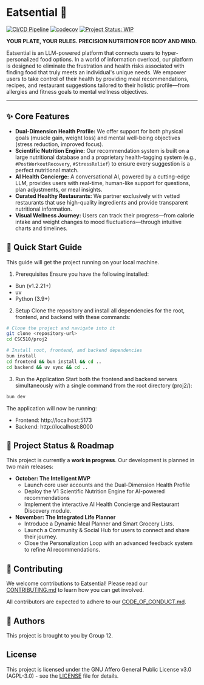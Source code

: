 # Eatsential 🥗
[![CI/CD Pipeline](https://github.com/Asoingbob225/CSC510/actions/workflows/ci.yml/badge.svg)](https://github.com/Asoingbob225/CSC510/actions/workflows/ci.yml)
[![codecov](https://codecov.io/gh/Asoingbob225/CSC510/branch/main/graph/badge.svg)](https://codecov.io/gh/Asoingbob225/CSC510)
[![Project Status: WIP](https://img.shields.io/badge/status-wip-yellow.svg)](#)

**YOUR PLATE, YOUR RULES. PRECISION NUTRITION FOR BODY AND MIND.**

Eatsential is an LLM-powered platform that connects users to hyper-personalized food options. In a world of information overload, our platform is designed to eliminate the frustration and health risks associated with finding food that truly meets an individual's unique needs. We empower users to take control of their health by providing meal recommendations, recipes, and restaurant suggestions tailored to their holistic profile—from allergies and fitness goals to mental wellness objectives.

---

## ✨ Core Features

* **Dual-Dimension Health Profile:** We offer support for both physical goals (muscle gain, weight loss) and mental well-being objectives (stress reduction, improved focus).
* **Scientific Nutrition Engine:** Our recommendation system is built on a large nutritional database and a proprietary health-tagging system (e.g., `#PostWorkoutRecovery`, `#StressRelief`) to ensure every suggestion is a perfect nutritional match.
* **AI Health Concierge:** A conversational AI, powered by a cutting-edge LLM, provides users with real-time, human-like support for questions, plan adjustments, or meal insights.
* **Curated Healthy Restaurants:** We partner exclusively with vetted restaurants that use high-quality ingredients and provide transparent nutritional information.
* **Visual Wellness Journey:** Users can track their progress—from calorie intake and weight changes to mood fluctuations—through intuitive charts and timelines.

## 🚀 Quick Start Guide

This guide will get the project running on your local machine.

1. Prerequisites
Ensure you have the following installed:

- Bun (v1.2.21+)
- uv
- Python (3.9+)

2. Setup
Clone the repository and install all dependencies for the root, frontend, and backend with these commands:

```Bash
# Clone the project and navigate into it
git clone <repository-url>
cd CSC510/proj2

# Install root, frontend, and backend dependencies
bun install
cd frontend && bun install && cd ..
cd backend && uv sync && cd ..
```

3. Run the Application
Start both the frontend and backend servers simultaneously with a single command from the root directory (proj2/):

```Bash
bun dev
```
The application will now be running:

- Frontend: http://localhost:5173
- Backend: http://localhost:8000


## 🚀 Project Status & Roadmap

This project is currently a **work in progress**. Our development is planned in two main releases:

* **October: The Intelligent MVP** 
    * Launch core user accounts and the Dual-Dimension Health Profile
    * Deploy the V1 Scientific Nutrition Engine for AI-powered recommendations
    * Implement the interactive AI Health Concierge and Restaurant Discovery module.
* **November: The Integrated Life Planner**
    * Introduce a Dynamic Meal Planner and Smart Grocery Lists.
    * Launch a Community & Social Hub for users to connect and share their journey.
    * Close the Personalization Loop with an advanced feedback system to refine AI recommendations.


## 🤝 Contributing

We welcome contributions to Eatsential! Please read our [CONTRIBUTING.md](CONTRIBUTING.md) to learn how you can get involved.

All contributors are expected to adhere to our [CODE_OF_CONDUCT.md](CODE_OF_CONDUCT.md).


## 👥 Authors

This project is brought to you by Group 12.


## License

This project is licensed under the GNU Affero General Public License v3.0 (AGPL-3.0) - see the [LICENSE](LICENSE) file for details.